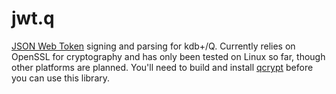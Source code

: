 # jwt.q

[JSON Web Token](http://jwt.io/) signing and parsing for kdb+/Q. Currently relies on OpenSSL for cryptography and has only been tested on Linux so far, though other platforms are planned. You'll need to build and install [qcrypt](https://github.com/tjcelaya/qcrypt) before you can use this library.
